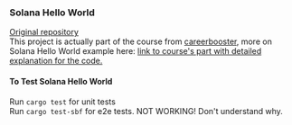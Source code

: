 ### Solana Hello World
[Original repository](https://github.com/siexp/solana-hello-world)   
This project is actually part of the course from [careerbooster](https://careerbooster.teachable.com), more on Solana Hello World  example here: [link to course's part with detailed explanation for the code.](https://careerbooster.teachable.com/courses/1869000/lectures/43561153) 
 
#### To Test Solana Hello World
Run `cargo test` for unit tests   
Run `cargo test-sbf` for e2e tests. NOT WORKING! Don't understand why.
